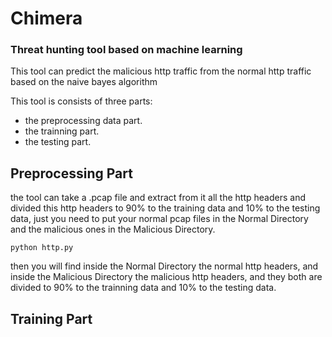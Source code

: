 # Chimera
### Threat hunting tool based on machine learning

This tool can predict the malicious http traffic from the normal http traffic based on the naive bayes algorithm

This tool is consists of three parts:
  - the preprocessing data part.
  - the trainning part.
  - the testing part.
  
## Preprocessing Part
the tool can take a .pcap file and extract from it all the http headers and divided this http headers to 90% to the training data and 10% to the testing data, just you need to put your normal pcap files in the Normal Directory and the malicious ones in the Malicious Directory.

```
python http.py
```

then you will find inside the Normal Directory the normal http headers, and inside the Malicious Directory the malicious http headers, and they both are divided to 90% to the trainning data and 10% to the testing data.

## Training Part

